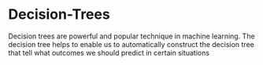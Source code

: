 # Decision-Trees
Decision trees are powerful and popular technique in machine learning. The decision tree helps to enable us to automatically construct the decision tree that tell what outcomes we should predict in certain situations
